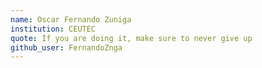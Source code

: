 ```yaml
---
name: Oscar Fernando Zuniga
institution: CEUTEC
quote: If you are doing it, make sure to never give up
github_user: FernandoZnga
---
```

